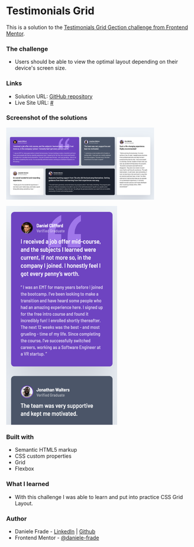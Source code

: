 # Testimonials Grid

This is a solution to the [Testimonials Grid Gection challenge from Frontend Mentor](https://www.frontendmentor.io/challenges/testimonials-grid-section-Nnw6J7Un7).  


### The challenge

- Users should be able to view the optimal layout depending on their device's screen size.


### Links

- Solution URL: [GitHub repository](https://github.com/daniele-frade/frontend-mentor/tree/main/testimonials-grid)
- Live Site URL: [#](#)


### Screenshot of the solutions

<img src="images/desktop-screenshot.png" style="width:400px; display: block">
<br>
<img src="images/mobile-screenshot.png" style="width:300px; display: block">


### Built with

- Semantic HTML5 markup
- CSS custom properties
- Grid
- Flexbox


### What I learned

- With this challenge I was able to learn and put into practice CSS Grid Layout.


### Author

- Daniele Frade - [LinkedIn](https://www.linkedin.com/in/daniele-frade/) | [Github](https://github.com/daniele-frade)
- Frontend Mentor - [@daniele-frade](https://www.frontendmentor.io/profile/daniele-frade)


